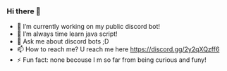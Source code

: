 ### Hi there 👋
- 🔭 I’m currently working on my public discord bot!
- 🌱 I’m always time learn java script!
- 💬 Ask me about discord bots ;D
- 📫 How to reach me? U reach me here https://discord.gg/2y2qXQzff6
- ⚡ Fun fact: none becouse I m so far from being curious and funy!
<!--
**AntyDeveloper/AntyDeveloper** is a ✨ _special_ ✨ repository because its `README.md` (this file) appears on your GitHub profile.

- 🔭 I’m currently working on my public discord bot!
- 🌱 I’m always time learn java script!
- 💬 Ask me about discord bots ;D
- 📫 How to reach me? U reach me here https://discord.gg/2y2qXQzff6
- ⚡ Fun fact: none becouse I m so far from being curious and funy!
-->

